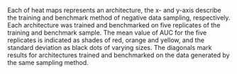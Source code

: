Each of heat maps represents an architecture, the x- and y-axis describe the training and benchmark method of negative data sampling, respectively. Each architecture was trained and benchmarked on five replicates of the training and benchmark sample. The mean value of AUC for the five replicates is indicated as shades of red, orange and yellow, and the standard deviation as black dots of varying sizes. The diagonals mark results for architectures trained and benchmarked on the data generated by the same sampling method.